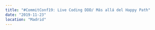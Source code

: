 ```yaml
---
title: "#CommitConf19: Live Coding DDD/ Más allá del Happy Path"
date: "2019-11-23"
location: "Madrid"
---
```

